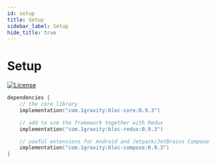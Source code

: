 ```yaml
---
id: setup
title: Setup
sidebar_label: Setup
hide_title: true
---
```


# Setup

[![License](https://img.shields.io/badge/License-Apache%202.0-blue.svg)](http://www.apache.org/licenses/LICENSE-2.0)

```kotlin
dependencies {
    // the core library
    implementation("com.1gravity:bloc-core:0.9.3")

    // add to use the framework together with Redux
    implementation("com.1gravity:bloc-redux:0.9.3")

    // useful extensions for Android and Jetpack/JetBrains Compose
    implementation("com.1gravity:bloc-compose:0.9.3")
}
```
